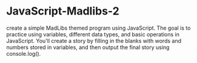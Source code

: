 # JavaScript-Madlibs-2
create a simple MadLibs themed program using JavaScript. The goal is to practice using variables, different data types, and basic operations in JavaScript. You'll create a story by filling in the blanks with words and numbers stored in variables, and then output the final story using console.log().
